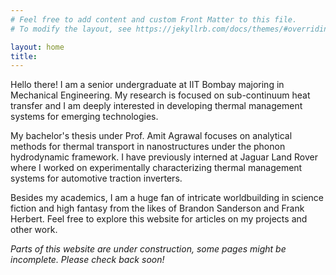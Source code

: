 ```yaml
---
# Feel free to add content and custom Front Matter to this file.
# To modify the layout, see https://jekyllrb.com/docs/themes/#overriding-theme-defaults

layout: home
title:
---
```


Hello there!
I am a senior undergraduate at IIT Bombay majoring in Mechanical Engineering. My research is focused on sub-continuum heat transfer and I am deeply interested in developing thermal management systems for emerging technologies.

My bachelor's thesis under Prof. Amit Agrawal focuses on analytical methods for thermal transport in nanostructures under the phonon hydrodynamic framework. I have previously interned at Jaguar Land Rover where I worked on experimentally characterizing thermal management systems for automotive traction inverters.

Besides my academics, I am a huge fan of intricate worldbuilding in science fiction and high fantasy from the likes of Brandon Sanderson and Frank Herbert. 
Feel free to explore this website for articles on my projects and other work.

_Parts of this website are under construction, some pages might be incomplete. Please check back soon!_

